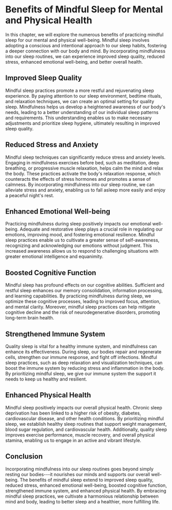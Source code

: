 Benefits of Mindful Sleep for Mental and Physical Health
=================================================================

In this chapter, we will explore the numerous benefits of practicing mindful sleep for our mental and physical well-being. Mindful sleep involves adopting a conscious and intentional approach to our sleep habits, fostering a deeper connection with our body and mind. By incorporating mindfulness into our sleep routines, we can experience improved sleep quality, reduced stress, enhanced emotional well-being, and better overall health.

Improved Sleep Quality
----------------------

Mindful sleep practices promote a more restful and rejuvenating sleep experience. By paying attention to our sleep environment, bedtime rituals, and relaxation techniques, we can create an optimal setting for quality sleep. Mindfulness helps us develop a heightened awareness of our body's needs, leading to a better understanding of our individual sleep patterns and requirements. This understanding enables us to make necessary adjustments and prioritize sleep hygiene, ultimately resulting in improved sleep quality.

Reduced Stress and Anxiety
--------------------------

Mindful sleep techniques can significantly reduce stress and anxiety levels. Engaging in mindfulness exercises before bed, such as meditation, deep breathing, or progressive muscle relaxation, helps calm the mind and relax the body. These practices activate the body's relaxation response, which counteracts the effects of stress hormones and promotes a sense of calmness. By incorporating mindfulness into our sleep routine, we can alleviate stress and anxiety, enabling us to fall asleep more easily and enjoy a peaceful night's rest.

Enhanced Emotional Well-being
-----------------------------

Practicing mindfulness during sleep positively impacts our emotional well-being. Adequate and restorative sleep plays a crucial role in regulating our emotions, improving mood, and fostering emotional resilience. Mindful sleep practices enable us to cultivate a greater sense of self-awareness, recognizing and acknowledging our emotions without judgment. This increased awareness allows us to respond to challenging situations with greater emotional intelligence and equanimity.

Boosted Cognitive Function
--------------------------

Mindful sleep has profound effects on our cognitive abilities. Sufficient and restful sleep enhances our memory consolidation, information processing, and learning capabilities. By practicing mindfulness during sleep, we optimize these cognitive processes, leading to improved focus, attention, and mental clarity. Moreover, mindful sleep practices can help mitigate cognitive decline and the risk of neurodegenerative disorders, promoting long-term brain health.

Strengthened Immune System
--------------------------

Quality sleep is vital for a healthy immune system, and mindfulness can enhance its effectiveness. During sleep, our bodies repair and regenerate cells, strengthen our immune response, and fight off infections. Mindful sleep practices, such as deep relaxation and visualization techniques, can boost the immune system by reducing stress and inflammation in the body. By prioritizing mindful sleep, we give our immune system the support it needs to keep us healthy and resilient.

Enhanced Physical Health
------------------------

Mindful sleep positively impacts our overall physical health. Chronic sleep deprivation has been linked to a higher risk of obesity, diabetes, cardiovascular disease, and other health conditions. By prioritizing mindful sleep, we establish healthy sleep routines that support weight management, blood sugar regulation, and cardiovascular health. Additionally, quality sleep improves exercise performance, muscle recovery, and overall physical stamina, enabling us to engage in an active and vibrant lifestyle.

Conclusion
----------

Incorporating mindfulness into our sleep routines goes beyond simply resting our bodies---it nourishes our minds and supports our overall well-being. The benefits of mindful sleep extend to improved sleep quality, reduced stress, enhanced emotional well-being, boosted cognitive function, strengthened immune system, and enhanced physical health. By embracing mindful sleep practices, we cultivate a harmonious relationship between mind and body, leading to better sleep and a healthier, more fulfilling life.
